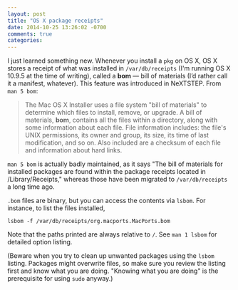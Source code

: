 ```yaml
---
layout: post
title: "OS X package receipts"
date: 2014-10-25 13:26:02 -0700
comments: true
categories:
---
```

I just learned something new. Whenever you install a `pkg` on OS X, OS X stores a receipt of what was installed in `/var/db/receipts` (I'm running OS X 10.9.5 at the time of writing), called a **bom** — bill of materials (I’d rather call it a manifest, whatever). This feature was introduced in NeXTSTEP. From `man 5 bom`:

> The Mac OS X Installer uses a file system "bill of materials" to determine which files to install, remove, or upgrade. A bill of materials, **bom**, contains all the files within a directory, along with some information about each file. File information includes: the file's UNIX permissions, its owner and group, its size, its time of last modification, and so on.  Also included are a checksum of each file and information about hard links.

`man 5 bom` is actually badly maintained, as it says "The bill of materials for installed packages are found within the package receipts located in /Library/Receipts," whereas those have been migrated to `/var/db/receipts` a long time ago.

`.bom` files are binary, but you can access the contents via `lsbom`. For instance, to list the files installed,

    lsbom -f /var/db/receipts/org.macports.MacPorts.bom

Note that the paths printed are always relative to `/`. See `man 1 lsbom` for detailed option listing.

(Beware when you try to clean up unwanted packages using the `lsbom` listing. Packages might overwrite files, so make sure you review the listing first and know what you are doing. "Knowing what you are doing" is the prerequisite for using `sudo` anyway.)
